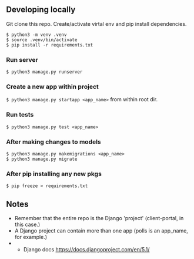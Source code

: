 ## Developing locally
Git clone this repo. Create/activate virtal env and pip install dependencies.

```
$ python3 -m venv .venv
$ source .venv/bin/activate
$ pip install -r requirements.txt
```


### Run server
`$ python3 manage.py runserver`


### Create a new app within project
`$ python3 manage.py startapp <app_name>` from within root dir.


### Run tests
`$ python3 manage.py test <app_name>`


### After making changes to models
```
$ python3 manage.py makemigrations <app_name>
$ python3 manage.py migrate
```


### After pip installing any new pkgs
```
$ pip freeze > requirements.txt
```




## Notes
- Remember that the entire repo is the Django 'project' (client-portal, in this case.)
- A Django project can contain more than one app (polls is an app_name, for example.)
- - Django docs https://docs.djangoproject.com/en/5.1/


